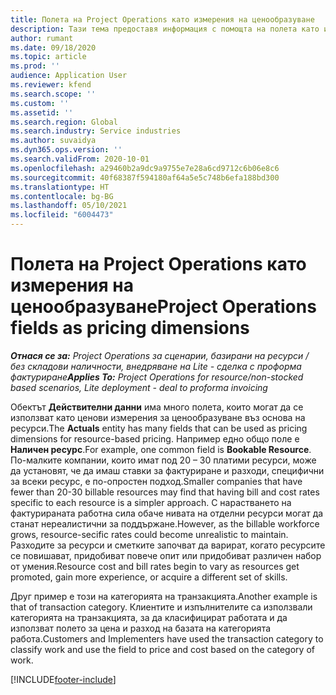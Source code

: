 ```yaml
---
title: Полета на Project Operations като измерения на ценообразуване
description: Тази тема предоставя информация с помощта на полета като измерения на ценообразуването в Dynamics 365 Project Operations.
author: rumant
ms.date: 09/18/2020
ms.topic: article
ms.prod: ''
audience: Application User
ms.reviewer: kfend
ms.search.scope: ''
ms.custom: ''
ms.assetid: ''
ms.search.region: Global
ms.search.industry: Service industries
ms.author: suvaidya
ms.dyn365.ops.version: ''
ms.search.validFrom: 2020-10-01
ms.openlocfilehash: a29460b2a9dc9a9755e7e28a6cd9712c6b06e8c6
ms.sourcegitcommit: 40f68387f594180af64a5e5c748b6efa188bd300
ms.translationtype: HT
ms.contentlocale: bg-BG
ms.lasthandoff: 05/10/2021
ms.locfileid: "6004473"
---
```

# <a name="project-operations-fields-as-pricing-dimensions"></a><span data-ttu-id="8044d-103">Полета на Project Operations като измерения на ценообразуване</span><span class="sxs-lookup"><span data-stu-id="8044d-103">Project Operations fields as pricing dimensions</span></span>

<span data-ttu-id="8044d-104">_**Отнася се за:** Project Operations за сценарии, базирани на ресурси / без складови наличности, внедряване на Lite - сделка с проформа фактуриране_</span><span class="sxs-lookup"><span data-stu-id="8044d-104">_**Applies To:** Project Operations for resource/non-stocked based scenarios, Lite deployment - deal to proforma invoicing_</span></span>

<span data-ttu-id="8044d-105">Обектът **Действителни данни** има много полета, които могат да се използват като ценови измерения за ценообразуване въз основа на ресурси.</span><span class="sxs-lookup"><span data-stu-id="8044d-105">The **Actuals** entity has many fields that can be used as pricing dimensions for resource-based pricing.</span></span> <span data-ttu-id="8044d-106">Например едно общо поле е **Наличен ресурс**.</span><span class="sxs-lookup"><span data-stu-id="8044d-106">For example, one common field is **Bookable Resource**.</span></span> <span data-ttu-id="8044d-107">По-малките компании, които имат под 20 – 30 платими ресурси, може да установят, че да имаш ставки за фактуриране и разходи, специфични за всеки ресурс, е по-опростен подход.</span><span class="sxs-lookup"><span data-stu-id="8044d-107">Smaller companies that have fewer than 20-30 billable resources may find that having bill and cost rates specific to each resource is a simpler approach.</span></span> <span data-ttu-id="8044d-108">С нарастването на фактурираната работна сила обаче нивата на отделни ресурси могат да станат нереалистични за поддържане.</span><span class="sxs-lookup"><span data-stu-id="8044d-108">However, as the billable workforce grows, resource-secific rates could become unrealistic to maintain.</span></span> <span data-ttu-id="8044d-109">Разходите за ресурси и сметките започват да варират, когато ресурсите се повишават, придобиват повече опит или придобиват различен набор от умения.</span><span class="sxs-lookup"><span data-stu-id="8044d-109">Resource cost and bill rates begin to vary as resources get promoted, gain more experience, or acquire a different set of skills.</span></span> 

<span data-ttu-id="8044d-110">Друг пример е този на категорията на транзакцията.</span><span class="sxs-lookup"><span data-stu-id="8044d-110">Another example is that of transaction category.</span></span> <span data-ttu-id="8044d-111">Клиентите и изпълнителите са използвали категорията на транзакцията, за да класифицират работата и да използват полето за цена и разход на базата на категорията работа.</span><span class="sxs-lookup"><span data-stu-id="8044d-111">Customers and Implementers have used the transaction category to classify work and use the field to price and cost based on the category of work.</span></span>


[!INCLUDE[footer-include](../includes/footer-banner.md)]